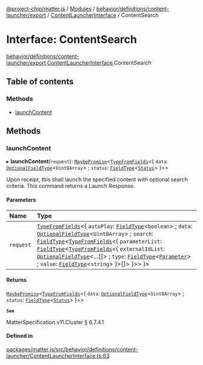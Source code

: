 [@project-chip/matter.js](../README.md) / [Modules](../modules.md) / [behavior/definitions/content-launcher/export](../modules/behavior_definitions_content_launcher_export.md) / [ContentLauncherInterface](../modules/behavior_definitions_content_launcher_export.ContentLauncherInterface.md) / ContentSearch

# Interface: ContentSearch

[behavior/definitions/content-launcher/export](../modules/behavior_definitions_content_launcher_export.md).[ContentLauncherInterface](../modules/behavior_definitions_content_launcher_export.ContentLauncherInterface.md).ContentSearch

## Table of contents

### Methods

- [launchContent](behavior_definitions_content_launcher_export.ContentLauncherInterface.ContentSearch.md#launchcontent)

## Methods

### launchContent

▸ **launchContent**(`request`): [`MaybePromise`](../modules/util_export.md#maybepromise)\<[`TypeFromFields`](../modules/tlv_export.md#typefromfields)\<\{ `data`: [`OptionalFieldType`](tlv_export.OptionalFieldType.md)\<`Uint8Array`\> ; `status`: [`FieldType`](tlv_export.FieldType.md)\<[`Status`](../enums/cluster_export.ContentLauncher.Status.md)\>  }\>\>

Upon receipt, this shall launch the specified content with optional search criteria. This command returns a
Launch Response.

#### Parameters

| Name | Type |
| :------ | :------ |
| `request` | [`TypeFromFields`](../modules/tlv_export.md#typefromfields)\<\{ `autoPlay`: [`FieldType`](tlv_export.FieldType.md)\<`boolean`\> ; `data`: [`OptionalFieldType`](tlv_export.OptionalFieldType.md)\<`Uint8Array`\> ; `search`: [`FieldType`](tlv_export.FieldType.md)\<[`TypeFromFields`](../modules/tlv_export.md#typefromfields)\<\{ `parameterList`: [`FieldType`](tlv_export.FieldType.md)\<[`TypeFromFields`](../modules/tlv_export.md#typefromfields)\<\{ `externalIdList`: [`OptionalFieldType`](tlv_export.OptionalFieldType.md)\<...[]\> ; `type`: [`FieldType`](tlv_export.FieldType.md)\<[`Parameter`](../enums/cluster_export.ContentLauncher.Parameter.md)\> ; `value`: [`FieldType`](tlv_export.FieldType.md)\<`string`\>  }\>[]\>  }\>\>  }\> |

#### Returns

[`MaybePromise`](../modules/util_export.md#maybepromise)\<[`TypeFromFields`](../modules/tlv_export.md#typefromfields)\<\{ `data`: [`OptionalFieldType`](tlv_export.OptionalFieldType.md)\<`Uint8Array`\> ; `status`: [`FieldType`](tlv_export.FieldType.md)\<[`Status`](../enums/cluster_export.ContentLauncher.Status.md)\>  }\>\>

**`See`**

MatterSpecification.v11.Cluster § 6.7.4.1

#### Defined in

[packages/matter.js/src/behavior/definitions/content-launcher/ContentLauncherInterface.ts:63](https://github.com/project-chip/matter.js/blob/5f71eedebdb9fa54338bde320c311bb359b7455d/packages/matter.js/src/behavior/definitions/content-launcher/ContentLauncherInterface.ts#L63)

